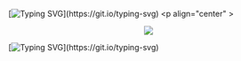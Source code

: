  [![Typing SVG](https://readme-typing-svg.demolab.com?font=Mouse+Memoirs&size=30&pause=1000&color=98F7B8&width=435&lines=One+more+shot%2C+Kermit.;The+muppets+are+unshakeable!)](https://git.io/typing-svg)  <p align="center" >
  
<p align="center"> <img src=https://files.catbox.moe/zqswrv.png /></a>

[![Typing SVG](https://readme-typing-svg.demolab.com?font=Mouse+Memoirs&size=30&pause=1000&color=7BC5F7&width=435&separator=%3C&lines=Someday+we'll+find+it%2C%3Cthe+rainbow+connection.%3CThe+lovers%2C+the+dreamers;%3Cand+me.)](https://git.io/typing-svg)
<p align="center"


